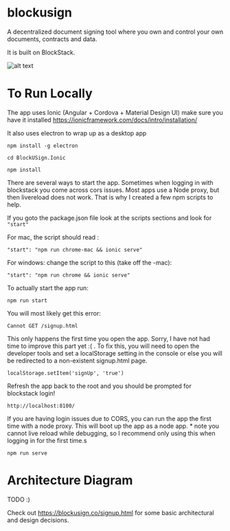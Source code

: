 # blockusign

A decentralized document signing tool where you own and control your own documents, contracts and data.

It is built on BlockStack.

![alt text](https://github.com/ntheile/blockusign/blob/master/blockusign.png?raw=true "Block-U-Sign")

# To Run Locally

The app uses Ionic (Angular + Cordova + Material Design UI) make sure you have it installed https://ionicframework.com/docs/intro/installation/ 

It also uses electron to wrap up as a desktop app

`npm install -g electron`

`cd BlockUSign.Ionic`

`npm install`

There are several ways to start the app.  Sometimes when logging in with blockstack you come across cors issues. Most apps use a Node proxy, but then livereload does not work. That is why I created a few npm scripts to help.


If you goto the package.json file look at the scripts sections and look for `"start"`

For mac, the script should read :

 `"start": "npm run chrome-mac && ionic serve"`

For windows: change the script to this (take off the -mac):

`"start": "npm run chrome && ionic serve"`

To actually start the app run:

`npm run start`

You will most likely get this error:

`Cannot GET /signup.html`

This only happens the first time you open the app. Sorry, I have not had time to improve this part yet :( . To fix this,  you will need to open the developer tools and set a localStorage setting in the console
or else you will be redirected to a non-existent signup.html page.

`localStorage.setItem('signUp', 'true')`

Refresh the app back to the root and you should be prompted for blockstack login!

`http://localhost:8100/`

If you are having login issues due to CORS, you can run the app the first time with a node proxy. This will boot up the app as a node app. * note you cannot live reload while debugging, so I recommend only using this when logging in for the first time.s

`npm run serve`



# Architecture Diagram

TODO :) 

Check out https://blockusign.co/signup.html for some basic architectural and design decisions. 